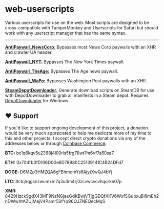 # web-userscripts

Various userscripts for use on the web. Most scripts are designed to be cross-compatible with TamperMonkey and Userscripts for Safari but should work with any userscript manager that has the same syntax.

---

**[AntiPaywall_NewsCorp:](Paywall%20Bypasses/AntiPaywall_NewsCorp.js)** Bypasses most News Corp paywalls with an XHR and crawler UA header.

**[AntiPaywall_NYT:](Paywall%20Bypasses/AntiPaywall_NYT.js)** Bypasses The New York Times paywall.

**[AntiPaywall_TheAge:](Paywall%20Bypasses/AntiPaywall_TheAge.js)** Bypasses The Age news paywall.

**[AntiPaywall_WaPo:](Paywall%20Bypasses/AntiPaywall_WaPo.js)** Bypasses Washington Post paywalls with an XHR.

**[SteamDepotDownloader:](SteamDB/SteamDepotDownloader.js)** Generate download scripts on SteamDB for use with DepotDownloader to grab all manifests in a Steam depot. Requires [DepotDownloader](https://github.com/SteamRE/DepotDownloader) for Windows.

## :heart: Support

If you'd like to support ongoing development of this project, a donation would be very much appreciated to help me dedicate more of my time to this and other projects. I accept direct crypto donations via any of the addresses below or through [Coinbase Commerce](https://commerce.coinbase.com/checkout/bb4f7665-bfdc-4c22-9fc8-78299010b1c8).

**BTC:** bc1q6kqv5u2368j4l00rls5frg78wt7m6vf7a50sa7

**ETH:** 0x704fb3fD106D00e6D78880C25139141C4B24DFd7

**DOGE:** D6MZp3HMZQA6gFBhmcmYs6AjytXwQJ4bYj

**LTC:** ltc1qhqgsnzwumxm7q3u3m4rj0zcvwcvcvhqqrke07p

**XMR:** 8429Hzck9gdX43MF9NzNGjaeGdKBwjVTjgGDQfXKV6WxfSGubxuBi6mEh2nDWwXtAZUjMejV4Pamr5SfYp96QJZNEQecMqS
